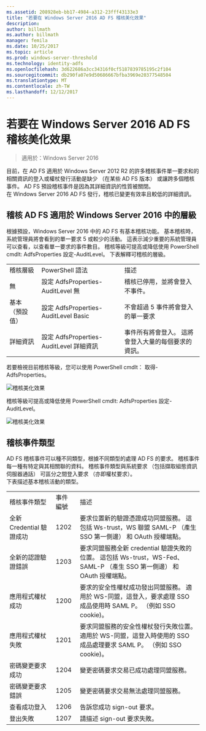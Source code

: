 ```yaml
---
ms.assetid: 208928eb-bb17-4984-a312-23fff43133e3
title: "若要在 Windows Server 2016 AD FS 稽核美化效果"
description: 
author: billmath
ms.author: billmath
manager: femila
ms.date: 10/25/2017
ms.topic: article
ms.prod: windows-server-threshold
ms.technology: identity-adfs
ms.openlocfilehash: 3d622686a3cc34316f0cf5187839785195c2f104
ms.sourcegitcommit: db290fa07e9d50686667bfba3969e20377548504
ms.translationtype: MT
ms.contentlocale: zh-TW
ms.lasthandoff: 12/12/2017
---
```

# <a name="auditing-enhancements-to-ad-fs-in-windows-server-2016"></a>若要在 Windows Server 2016 AD FS 稽核美化效果

>適用於：Windows Server 2016

目前，在 AD FS 適用於 Windows Server 2012 R2 的許多稽核事件單一要求和的相關資訊的登入或權杖發行活動是缺少 （在某些 AD FS 版本） 或讓跨多個稽核事件。 AD FS 預設稽核事件是因為其詳細資訊的性質被關閉。  
    在 Windows Server 2016 AD FS 發行，稽核已變更有效率且較低的詳細資訊。  
  
## <a name="auditing-levels-in-ad-fs-for-windows-server-2016"></a>稽核 AD FS 適用於 Windows Server 2016 中的層級  
根據預設，Windows Server 2016 中的 AD FS 有基本稽核功能。  基本稽核時，系統管理員將會看到的單一要求 5 或較少的活動。  這表示減少重要的系統管理員可以查看，以查看單一要求的事件數目。   稽核等級可提高或降低使用 PowerShell cmdlt: AdfsProperties 設定-AuditLevel。  下表解釋可稽核的層級。  
  
||||  
|-|-|-|  
|稽核層級|PowerShell 語法|描述|  
|無|設定 AdfsProperties-AuditLevel 無|稽核已停用，並將會登入不事件。|  
|基本 （預設值）|設定 AdfsProperties-AuditLevel Basic|不會超過 5 事件將會登入的單一要求|  
|詳細資訊|設定 AdfsProperties-AuditLevel 詳細資訊|事件所有將會登入。  這將會登入大量的每個要求的資訊。|  
  
若要檢視目前稽核等級，您可以使用 PowerShell cmdlt： 取得-AdfsProperties。  
  
![稽核美化效果](media/Auditing-Enhancements-to-AD-FS-in-Windows-Server-2016/ADFS_Audit_1.PNG)  
  
稽核等級可提高或降低使用 PowerShell cmdlt: AdfsProperties 設定-AuditLevel。  
  
![稽核美化效果](media/Auditing-Enhancements-to-AD-FS-in-Windows-Server-2016/ADFS_Audit_2.png)  
  
## <a name="types-of-audit-events"></a>稽核事件類型  
AD FS 稽核事件可以種不同類型，根據不同類型的處理 AD FS 的要求。 稽核事件每一種有特定與其相關聯的資料。  稽核事件類型與系統要求 （包括擷取組態資訊伺服器通話） 可區分之間登入要求 （亦即權杖要求）。    
  下表描述基本稽核活動的類型。  
  
||||  
|-|-|-|  
|稽核事件類型|事件編號|描述|  
|全新 Credential 驗證成功|1202|要求位置新的驗證憑證成功同盟服務。 這包括 Ws-trust，WS 聯盟 SAML-P （產生 SSO 第一側邊） 和 OAuth 授權端點。|  
|全新的認證驗證錯誤|1203|要求同盟服務全新 credential 驗證失敗的位置。 這包括 Ws-trust，WS-Fed、 SAML-P （產生 SSO 第一側邊） 和 OAuth 授權端點。|  
|應用程式權杖成功|1200|要求的安全性權杖成功發出同盟服務。 適用於 WS-同盟，這登入，要求處理 SSO 成品使用時 SAML P。 （例如 SSO cookie)。|  
|應用程式權杖失敗|1201|要求同盟服務的安全性權杖發行失敗位置。 適用於 WS-同盟，這登入時使用的 SSO 成品處理要求 SAML P。 （例如 SSO cookie)。|  
|密碼變更要求成功|1204|變更密碼要求交易已成功處理同盟服務。|  
|密碼變更要求錯誤|1205|變更密碼要求交易無法處理同盟服務。| 
|查看成功登入|1206|告訴您成功 sign-out 要求。|  
|登出失敗|1207|請描述 sign-out 要求失敗。|  

  


